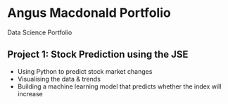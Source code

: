# Angus Macdonald Portfolio

Data Science Portfolio

## Project 1: Stock Prediction using the JSE
* Using Python to predict stock market changes
* Visualising the data & trends
* Building a machine learning model that predicts whether the index will increase
  
